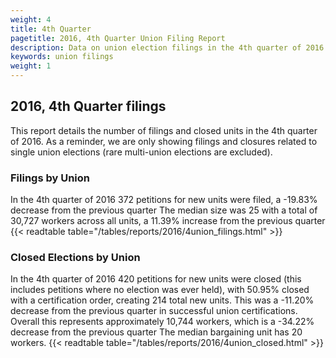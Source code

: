 ```yaml
---
weight: 4
title: 4th Quarter
pagetitle: 2016, 4th Quarter Union Filing Report
description: Data on union election filings in the 4th quarter of 2016
keywords: union filings
weight: 1
---
```


## 2016, 4th Quarter filings

This report details the number of filings and closed units in the 4th quarter of 2016. As a reminder, we are only showing filings and closures related to single union elections (rare multi-union elections are excluded).

### Filings by Union
In the 4th quarter of 2016 372 petitions for new units were filed, a -19.83% decrease from the previous quarter The median size was 25 with a total of 30,727 workers across all units, a 11.39% increase from the previous quarter
{{< readtable table="/tables/reports/2016/4union_filings.html" >}}

### Closed Elections by Union
In the 4th quarter of 2016 420 petitions for new units were closed (this includes petitions where no election was ever held), with 50.95% closed with a certification order, creating 214 total new units. This was a -11.20% decrease from the previous quarter in successful union certifications. Overall this represents approximately 10,744 workers, which is a -34.22% decrease from the previous quarter The median bargaining unit has 20 workers.
{{< readtable table="/tables/reports/2016/4union_closed.html" >}}
